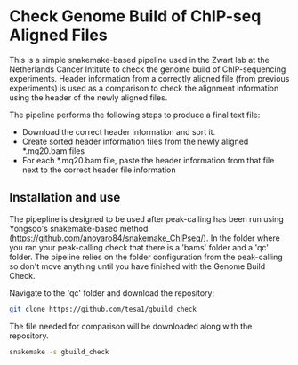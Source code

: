 # Check Genome Build of ChIP-seq Aligned Files

This is a simple snakemake-based pipeline used in the Zwart lab at the Netherlands Cancer Intitute to check the genome build 
of ChIP-sequencing experiments. Header information from a correctly aligned file (from previous experiments) is used as a comparison to check the alignment information using the header of the newly aligned files.

The pipeline performs the following steps to produce a final text file:
  - Download the correct header information and sort it.
  - Create sorted header information files from the newly aligned *.mq20.bam files
  - For each *.mq20.bam file, paste the header information from that file next to the correct header file information
  
 ## Installation and use  ##
 The pipepline is designed to be used after peak-calling has been run using Yongsoo's snakemake-based method.
 (https://github.com/anoyaro84/snakemake_ChIPseq/). In the folder where you ran your peak-calling check that there is a 'bams' 
 folder and a 'qc' folder. The pipeline relies on the folder configuration from the peak-calling so don't move anything until
 you have finished with the Genome Build Check.
 
 Navigate to the 'qc' folder and download the repository:
 
 ```bash
 git clone https://github.com/tesa1/gbuild_check
 ```
 
 The file needed for comparison will be downloaded along with the repository.
 
 ```bash
 snakemake -s gbuild_check
 ```
 
